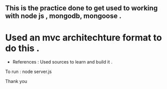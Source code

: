 ## This is the practice done to get used to working with node js , mongodb, mongoose .
# Used an mvc architechture format to do this .
- References :
Used sources to learn and build it .

To run : node server.js 

Thank you 
